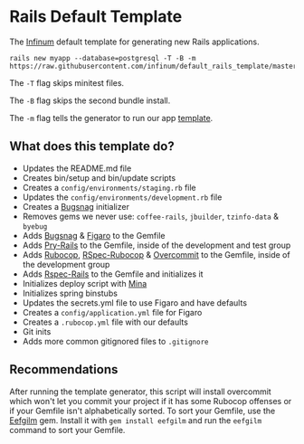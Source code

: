 # Rails Default Template

The [Infinum](infinum.co) default template for generating new Rails applications.

```shell
rails new myapp --database=postgresql -T -B -m https://raw.githubusercontent.com/infinum/default_rails_template/master/template.rb
```
The `-T` flag skips minitest files.

The `-B` flag skips the second bundle install.

The `-m` flag tells the generator to run our app [template](https://github.com/infinum/default_rails_template/blob/master/template.rb).

## What does this template do?

- Updates the README.md file
- Creates bin/setup and bin/update scripts
- Creates a `config/environments/staging.rb` file
- Updates the `config/environments/development.rb` file
- Creates a [Bugsnag](https://bugsnag.com) initializer
- Removes gems we never use: `coffee-rails`, `jbuilder`, `tzinfo-data` & `byebug`
- Adds [Bugsnag](https://github.com/bugsnag/bugsnag-ruby) & [Figaro](https://github.com/laserlemon/figaro) to the Gemfile
- Adds [Pry-Rails](https://github.com/rweng/pry-rails) to the Gemfile, inside of the development and test group
- Adds [Rubocop](https://github.com/bbatsov/rubocop), [RSpec-Rubocop](https://github.com/backus/rubocop-rspec) & [Overcommit](https://github.com/brigade/overcommit) to the Gemfile, inside of the development group
- Adds [Rspec-Rails](https://github.com/rspec/rspec-rails) to the Gemfile and initializes it
- Initializes deploy script with [Mina](https://github.com/mina-deploy/mina)
- Initializes spring binstubs
- Updates the secrets.yml file to use Figaro and have defaults
- Creates a `config/application.yml` file for Figaro
- Creates a `.rubocop.yml` file with our defaults
- Git inits
- Adds more common gitignored files to `.gitignore`

## Recommendations

After running the template generator, this script will install overcommit which won't let you commit your project if it has some Rubocop offenses or if your Gemfile isn't alphabetically sorted. To sort your Gemfile, use the [Eefgilm](https://github.com/enilsen16/Eefgilm) gem. Install it with `gem install eefgilm` and run the `eefgilm` command to sort your Gemfile.
